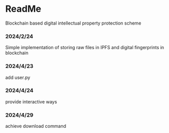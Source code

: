 # ReadMe

Blockchain based digital intellectual property protection scheme

### 2024/2/24
Simple implementation of storing raw files in IPFS and digital fingerprints in blockchain

### 2024/4/23
add user.py

### 2024/4/24
provide interactive ways

### 2024/4/29
achieve download command
